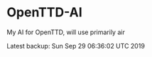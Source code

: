 # OpenTTD-AI
My AI for OpenTTD, will use primarily air

Latest backup: Sun Sep 29 06:36:02 UTC 2019

